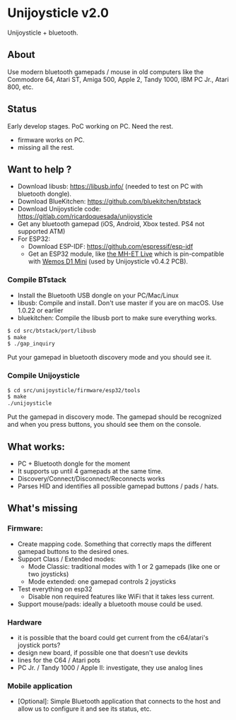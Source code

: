 # Unijoysticle v2.0

Unijoysticle + bluetooth.

## About

Use modern bluetooth gamepads / mouse in old computers like the Commodore 64, Atari ST, Amiga 500, Apple 2, Tandy 1000, IBM PC Jr., Atari 800, etc.

## Status

Early develop stages. PoC working on PC. Need the rest.

- firmware works on PC.
- missing all the rest.


## Want to help ?

- Download libusb: https://libusb.info/ (needed to test on PC with bluetooth dongle).
- Download BlueKitchen: https://github.com/bluekitchen/btstack
- Download Unijoysticle code: https://gitlab.com/ricardoquesada/unijoysticle
- Get any bluetooth gamepad (iOS, Android, Xbox tested. PS4 not supported ATM)
- For ESP32:
  - Download ESP-IDF: https://github.com/espressif/esp-idf
  - Get an ESP32 module, like [the MH-ET Live][1] which is pin-compatible with [Wemos D1 Mini][2] (used by Unijoysticle v0.4.2 PCB).

### Compile BTstack

- Install the Bluetooth USB dongle on your PC/Mac/Linux
- libusb: Compile and install. Don't use master if you are on macOS. Use 1.0.22 or earlier
- bluekitchen: Compile the libusb port to make sure everything works.

```sh
$ cd src/btstack/port/libusb
$ make
$ ./gap_inquiry
```

Put your gamepad in bluetooth discovery mode and you should see it.


### Compile Unijoysticle

```sh
$ cd src/unijoysticle/firmware/esp32/tools
$ make
./unijoysticle
```

Put the gamepad in discovery mode. The gamepad should be recognized and when you press buttons, you should see them on the console.

## What works:

- PC + Bluetooth dongle for the moment
- It supports up until 4 gamepads at the same time.
- Discovery/Connect/Disconnect/Reconnects works
- Parses HID and identifies all possible gamepad buttons / pads / hats.

## What's missing

### Firmware:
- Create mapping code. Something that correctly maps the different gamepad buttons to the desired ones.
- Support Class / Extended modes:
   - Mode Classic: traditional modes with 1 or 2 gamepads (like one or two joysticks)
   - Mode extended: one gamepad controls 2 joysticks
- Test everything on esp32
  - Disable non required features like WiFi that it takes less current.
- Support mouse/pads: ideally a bluetooth mouse could be used.

### Hardware

- it is possible that the board could get current from the c64/atari's joystick ports?
- design new board, if possible one that doesn't use devkits
- lines for the C64 / Atari pots
- PC Jr. / Tandy 1000 / Apple II: investigate, they use analog lines

### Mobile application

- [Optional]: Simple Bluetooth application that connects to the host and allow us to configure it
  and see its status, etc.


[1]: https://www.aliexpress.com/item/MH-ET-LIVE-ESP32-MINI-KIT-WiFi-Bluetooth-Internet-of-Things-development-board-based-ESP8266-Fully/32819107932.html
[2]: https://wiki.wemos.cc/products:d1:d1_mini
